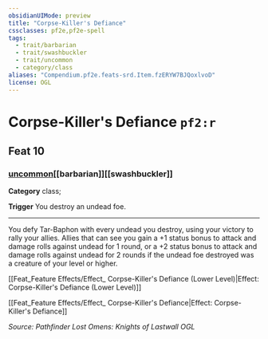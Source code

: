 ```yaml
---
obsidianUIMode: preview
title: "Corpse-Killer's Defiance"
cssclasses: pf2e,pf2e-spell
tags:
  - trait/barbarian
  - trait/swashbuckler
  - trait/uncommon
  - category/class
aliases: "Compendium.pf2e.feats-srd.Item.fzERYW7BJQoxlvoD"
license: OGL
---
```

# Corpse-Killer's Defiance `pf2:r`
## Feat 10
### [uncommon](uncommon "Uncommon Rarity Trait")[[barbarian]][[swashbuckler]]

**Category** class; 




**Trigger** You destroy an undead foe.

* * *

You defy Tar-Baphon with every undead you destroy, using your victory to rally your allies. Allies that can see you gain a +1 status bonus to attack and damage rolls against undead for 1 round, or a +2 status bonus to attack and damage rolls against undead for 2 rounds if the undead foe destroyed was a creature of your level or higher.

[[Feat_Feature Effects/Effect_ Corpse-Killer's Defiance (Lower Level)|Effect: Corpse-Killer's Defiance (Lower Level)]]

[[Feat_Feature Effects/Effect_ Corpse-Killer's Defiance|Effect: Corpse-Killer's Defiance]]

*Source: Pathfinder Lost Omens: Knights of Lastwall*
*OGL*
